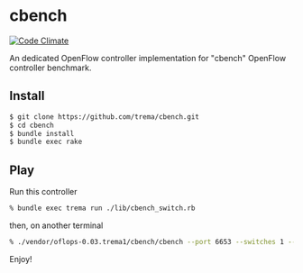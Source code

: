 cbench
======
[![Code Climate](http://img.shields.io/codeclimate/github/trema/cbench.svg?style=flat)][codeclimate]

An dedicated OpenFlow controller implementation for "cbench" OpenFlow
controller benchmark.

[codeclimate]: https://codeclimate.com/github/trema/cbench

Install
-------

```bash
$ git clone https://github.com/trema/cbench.git
$ cd cbench
$ bundle install
$ bundle exec rake
```


Play
----

Run this controller

```bash
% bundle exec trema run ./lib/cbench_switch.rb
```

then, on another terminal

```bash
% ./vendor/oflops-0.03.trema1/cbench/cbench --port 6653 --switches 1 --loops 10 --delay 1000
```

Enjoy!
